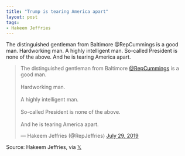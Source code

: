```yaml
---
title: "Trump is tearing America apart"
layout: post
tags:
- Hakeem Jeffries
---
```


The distinguished gentleman from Baltimore @RepCummings is a good man. Hardworking man. A highly intelligent man. So-called President is none of the above. And he is tearing America apart.

<blockquote class="twitter-tweet"><p lang="en" dir="ltr">The distinguished gentleman from Baltimore <a href="https://twitter.com/RepCummings?ref_src=twsrc%5Etfw">@RepCummings</a> is a good man.<br><br>Hardworking man.<br><br>A highly intelligent man.<br><br>So-called President is none of the above. <br><br>And he is tearing America apart.</p>&mdash; Hakeem Jeffries (@RepJeffries) <a href="https://twitter.com/RepJeffries/status/1155815998911651842?ref_src=twsrc%5Etfw">July 29, 2019</a></blockquote> <script async src="https://platform.twitter.com/widgets.js" charset="utf-8"></script>

Source: Hakeem Jeffries, via [&#x1D54F;](https://x.com)
